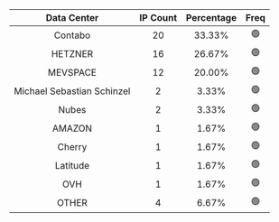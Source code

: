 | Data Center | IP Count | Percentage | Freq |
|:------------:|:--------:|:-----------:|:-----:|
| Contabo | 20 | 33.33% | 🟢 |
| HETZNER | 16 | 26.67% | 🟢 |
| MEVSPACE | 12 | 20.00% | 🟢 |
| Michael Sebastian Schinzel | 2 | 3.33% | 🟢 |
| Nubes | 2 | 3.33% | 🟢 |
| AMAZON | 1 | 1.67% | 🟢 |
| Cherry | 1 | 1.67% | 🟢 |
| Latitude | 1 | 1.67% | 🟢 |
| OVH | 1 | 1.67% | 🟢 |
| OTHER | 4 | 6.67% | 🟢 |